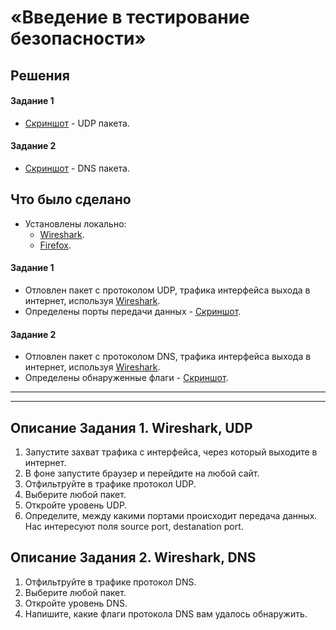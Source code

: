 # «Введение в тестирование безопасности»

## Решения
#### Задание 1
* <a href="https://drive.google.com/file/d/1V4euEXu7AWu6ivVopTUS4_0s0UgEAFVe/view">Скриншот</a> - UDP пакета.

  
#### Задание 2
* <a href="https://drive.google.com/file/d/1HLa30-KHfvMnH_48kwUifrn7IN3aRGhH/view">Скриншот</a> - DNS пакета.

  
## Что было сделано
* Установлены локально:
  * [Wireshark](https://www.wireshark.org/download.html).
  * [Firefox](https://www.mozilla.org/ru/firefox/new/).
#### Задание 1
* Отловлен пакет с протоколом UDP, трафика интерфейса выхода в интернет, используя [Wireshark](https://www.wireshark.org/download.html).
* Определены порты передачи данных - <a href="https://drive.google.com/file/d/1V4euEXu7AWu6ivVopTUS4_0s0UgEAFVe/view">Скриншот</a>.


#### Задание 2
* Отловлен пакет с протоколом DNS, трафика интерфейса выхода в интернет, используя [Wireshark](https://www.wireshark.org/download.html).
* Определены обнаруженные флаги - <a href="https://drive.google.com/file/d/1HLa30-KHfvMnH_48kwUifrn7IN3aRGhH/view">Скриншот</a>.

---
---


## Описание Задания 1. Wireshark, UDP

1. Запустите захват трафика с интерфейса, через который выходите в интернет.
2. В фоне запустите браузер и перейдите на любой сайт.
3. Отфильтруйте в трафике протокол UDP.
4. Выберите любой пакет.
5. Откройте уровень UDP.
6. Определите, между какими портами происходит передача данных. Нас интересуют поля sourсe port, destanation port.


## Описание Задания 2. Wireshark, DNS

1. Отфильтруйте в трафике протокол DNS.
2. Выберите любой пакет.
3. Откройте уровень DNS.
4. Напишите, какие флаги протокола DNS вам удалось обнаружить.

